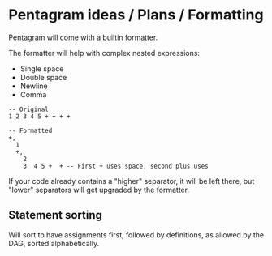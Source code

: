 # Pentagram ideas / Plans / Formatting

Pentagram will come with a builtin formatter.

The formatter will help with complex nested expressions:
- Single space
- Double space
- Newline
- Comma

```
-- Original
1 2 3 4 5 + + + +

-- Formatted
+,
  1
  +,
    2  
    3  4 5 +  + -- First + uses space, second plus uses 
```

If your code already contains a "higher" separator, it will be left there, but "lower" separators will get upgraded by the formatter.

## Statement sorting

Will sort to have assignments first, followed by definitions, as allowed by the DAG, sorted alphabetically.
